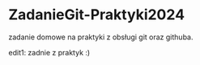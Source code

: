 # ZadanieGit-Praktyki2024
zadanie domowe na praktyki z obsługi git oraz githuba. 

edit1: zadnie z praktyk :)